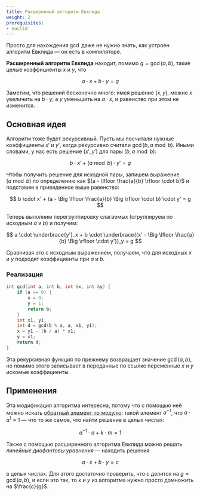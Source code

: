 ```yaml
---
title: Расширенный алгоритм Евклида
weight: 2
prerequisites:
- euclid
---
```


Просто для нахождения $\gcd$ даже не нужно знать, как устроен алгоритм Евклида — он есть в компиляторе.

**Расширенный алгоритм Евклида** находит, помимо $g = \gcd(a, b)$, такие целые коэффициенты $x$ и $y$, что

$$
a \cdot x + b \cdot y = g
$$

Заметим, что решений бесконечно много: имея решение $(x, y)$, можно $x$ увеличить на $b \cdot y$, а $y$ уменьшить на $a \cdot x$, и равенство при этом не изменится.

## Основная идея

Алгоритм тоже будет рекурсивный. Пусть мы посчитали нужные коэффициенты $x'$ и $y'$, когда рекурсивно считали $\gcd(b, a \bmod b)$. Иными словами, у нас есть решение $(x', y')$ для пары $(b, a \bmod b)$:

$$
b \cdot x' + (a \bmod b) \cdot y' = g
$$

Чтобы получить решение для исходной пары, запишем выражение $(a \bmod b)$ по определению как $(a - \lfloor \frac{a}{b} \rfloor \cdot b)$ и подставим в приведенное выше равенство:

$$
b \cdot x' + (a - \Big \lfloor \frac{a}{b} \Big \rfloor \cdot b) \cdot y' = g
$$

Теперь выполним перегруппировку слагаемых (сгруппируем по исходным $a$ и $b$) и получим:

$$
a \cdot \underbrace{y'}_x + b \cdot \underbrace{(x' - \Big \lfloor \frac{a}{b} \Big \rfloor \cdot y')}_y = g
$$

Сравнивая это с исходным выражением, получаем, что для исходных $x$ и $y$ подходят коэффициенты при $a$ и $b$.

### Реализация

```c++
int gcd(int a, int b, int &x, int &y) {
    if (a == 0) {
        x = 0;
        y = 1;
        return b;
    }
    int x1, y1;
    int d = gcd(b % a, a, x1, y1);
    x = y1 - (b / a) * x1;
    y = x1;
    return d;
}
```

Эта рекурсивная функция по прежнему возвращает значение $\gcd(a, b)$, но помимо этого записывает в переданные по ссылке переменные $x$ и $y$ искомые коэффициенты.

## Применения

Эта модификация алгоритма интересна, потому что с помощью неё можно искать [обратный элемент по модулю](../reciprocal): такой элемент $a^{-1}$, что $a \cdot a^{1} \equiv 1$ — что то же самое, что найти решение в целых числах:

$$
a^{-1} \cdot a + k \cdot m = 1
$$

Также с помощью расширенного алгоритма Евклида можно решать *линейные диофантовы уравнения* — находить решения

$$
a \cdot x + b \cdot y = c
$$

в целых числах. Для этого достаточно проверить, что $c$ делится на $g = \gcd(a, b)$, и если это так, то $x$ и $y$ из алгоритма нужно просто домножить на $\frac{c}{g}$.
